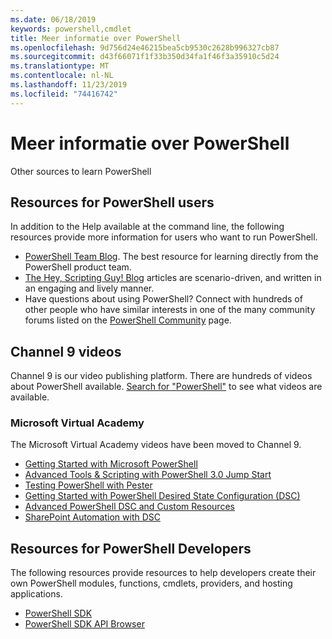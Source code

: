 ```yaml
---
ms.date: 06/18/2019
keywords: powershell,cmdlet
title: Meer informatie over PowerShell
ms.openlocfilehash: 9d756d24e46215bea5cb9530c2628b996327cb87
ms.sourcegitcommit: d43f66071f1f33b350d34fa1f46f3a35910c5d24
ms.translationtype: MT
ms.contentlocale: nl-NL
ms.lasthandoff: 11/23/2019
ms.locfileid: "74416742"
---
```

# <a name="more-powershell-learning"></a>Meer informatie over PowerShell

Other sources to learn PowerShell

## <a name="resources-for-powershell-users"></a>Resources for PowerShell users

In addition to the Help available at the command line, the following resources provide more information for users who want to run PowerShell.

- [PowerShell Team Blog](https://devblogs.microsoft.com/powershell/). The best resource for learning directly from the PowerShell product team.
- [The Hey, Scripting Guy! Blog](https://devblogs.microsoft.com/scripting/) articles are scenario-driven, and written in an engaging and lively manner.
- Have questions about using PowerShell? Connect with hundreds of other people who have similar interests in one of the many community forums listed on the [PowerShell Community](/powershell/#pivot=main&panel=community) page.

## <a name="channel-9-videos"></a>Channel 9 videos

Channel 9 is our video publishing platform. There are hundreds of videos about PowerShell available. [Search for "PowerShell"](https://channel9.msdn.com/Search?term=PowerShell&sortBy=top-rated) to see what videos are available.

### <a name="microsoft-virtual-academy"></a>Microsoft Virtual Academy

The Microsoft Virtual Academy videos have been moved to Channel 9.

- [Getting Started with Microsoft PowerShell](https://channel9.msdn.com/Series/Getting-Started-with-Microsoft-PowerShell)
- [Advanced Tools & Scripting with PowerShell 3.0 Jump Start](https://channel9.msdn.com/Series/Advanced-Tools-and-Scripting-with-PowerShell-3.0-Jump-Start)
- [Testing PowerShell with Pester](https://channel9.msdn.com/Series/Testing-PowerShell-with-Pester)
- [Getting Started with PowerShell Desired State Configuration (DSC)](https://channel9.msdn.com/Series/Getting-Started-with-PowerShell-DSC)
- [Advanced PowerShell DSC and Custom Resources](https://channel9.msdn.com/Series/Advanced-PowerShell-DSC-and-Custom-Resources)
- [SharePoint Automation with DSC](https://channel9.msdn.com/Series/SharePoint-Automation-with-DSC)

## <a name="resources-for-powershell-developers"></a>Resources for PowerShell Developers

The following resources provide resources to help developers create their own PowerShell modules, functions, cmdlets, providers, and hosting applications.

- [PowerShell SDK](/powershell/scripting/developer/windows-powershell)
- [PowerShell SDK API Browser](/dotnet/api/system.management.automation)
